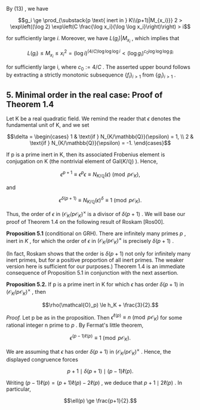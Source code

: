 By  $(13)$ , we have

$$g_i \ge \prod_{\substack{p \text{ inert in } K\\(p+1)|M_{x_i}}} 2 > \exp\left((\log 2) \exp\left(C \frac{\log x_i}{\log \log x_i}\right)\right) > i$$

for sufficiently large *i*. Moreover, we have  $L(g_i) | M_{x_i}$ , which implies that

$$L(g_i) \le M_{x_i} \le x_i^2 = (\log i)^{(4/C)\log\log\log i} < (\log g_i)^{c_0\log\log\log g_i}$$

for sufficiently large i, where  $c_0 := 4/C$ . The asserted upper bound follows by extracting a strictly monotonic subsequence  $\{f_i\}_{i>1}$  from  $\{g_i\}_{i>1}$ .

## 5. Minimal order in the real case: Proof of Theorem $1.4$

Let K be a real quadratic field. We remind the reader that  $\epsilon$  denotes the fundamental unit of K, and we set

$$\delta = \begin{cases} 1 & \text{if } N_{K/\mathbb{Q}}(\epsilon) = 1, \\ 2 & \text{if } N_{K/\mathbb{Q}}(\epsilon) = -1. \end{cases}$$

If p is a prime inert in K, then its associated Frobenius element is conjugation on K (the nontrivial element of  $\text{Gal}(K/\mathbb{Q})$ ). Hence,

$$\epsilon^{p+1} \equiv \epsilon^p \epsilon \equiv N_{K/\mathbb{Q}}(\epsilon) \pmod{p\mathcal{O}_K},$$

and

$$\epsilon^{\delta(p+1)} \equiv N_{K/\mathbb{Q}}(\epsilon)^{\delta} \equiv 1 \pmod{p\mathcal{O}_K}.$$

Thus, the order of  $\epsilon$  in  $(\mathcal{O}_K/p\mathcal{O}_K)^{\times}$  is a divisor of  $\delta(p+1)$ . We will base our proof of Theorem  $1.4$  on the following result of Roskam [Ros00].

**Proposition 5.1** (conditional on GRH). There are infinitely many primes  $p$ , inert in  $K$ , for which the order of  $\epsilon$  in  $(\mathcal{O}_K/p\mathcal{O}_K)^{\times}$  is precisely  $\delta(p+1)$ .

(In fact, Roskam shows that the order is  $\delta(p+1)$  not only for infinitely many inert primes, but for a positive proportion of all inert primes. The weaker version here is sufficient for our purposes.) Theorem  $1.4$  is an immediate consequence of Proposition  $5.1$  in conjunction with the next assertion.

**Proposition 5.2.** If p is a prime inert in K for which  $\epsilon$  has order  $\delta(p+1)$  in  $(\mathcal{O}_K/p\mathcal{O}_K)^{\times}$ , then

$$\rho(\mathcal{O}_p) \le h_K + \frac{3}{2}.$$

*Proof.* Let p be as in the proposition. Then  $\epsilon^{\ell(p)} \equiv n \pmod{p\mathcal{O}_K}$  for some rational integer n prime to  $p$ . By Fermat's little theorem,

$$\epsilon^{(p-1)\ell(p)} \equiv 1 \pmod{p\mathcal{O}_K}.$$

We are assuming that  $\epsilon$  has order  $\delta(p+1)$  in  $(\mathcal{O}_K/p\mathcal{O}_K)^{\times}$ . Hence, the displayed congruence forces

$$p+1 \mid \delta(p+1) \mid (p-1)\ell(p).$$

Writing  $(p-1)\ell(p) = (p+1)\ell(p) - 2\ell(p)$ , we deduce that  $p+1 \mid 2\ell(p)$ . In particular,

$$\ell(p) \ge \frac{p+1}{2}.$$